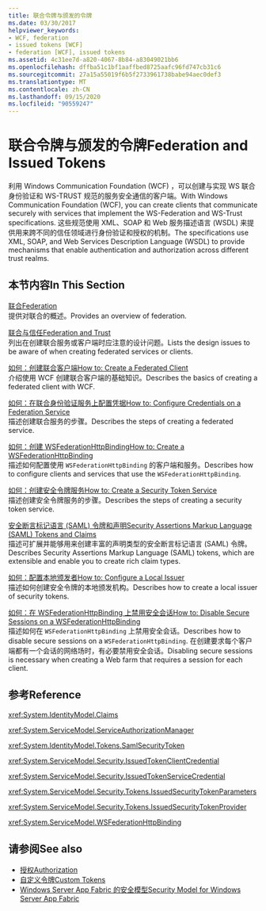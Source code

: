 ```yaml
---
title: 联合令牌与颁发的令牌
ms.date: 03/30/2017
helpviewer_keywords:
- WCF, federation
- issued tokens [WCF]
- federation [WCF], issued tokens
ms.assetid: 4c31ee7d-a820-4067-8b84-a83049021bb6
ms.openlocfilehash: dffba51c1bf1aaffbed8725aafc96fd747cb31c6
ms.sourcegitcommit: 27a15a55019f6b5f2733961738babe94aec0def3
ms.translationtype: MT
ms.contentlocale: zh-CN
ms.lasthandoff: 09/15/2020
ms.locfileid: "90559247"
---
```

# <a name="federation-and-issued-tokens"></a><span data-ttu-id="2ab02-102">联合令牌与颁发的令牌</span><span class="sxs-lookup"><span data-stu-id="2ab02-102">Federation and Issued Tokens</span></span>
<span data-ttu-id="2ab02-103">利用 Windows Communication Foundation (WCF) ，可以创建与实现 WS 联合身份验证和 WS-TRUST 规范的服务安全通信的客户端。</span><span class="sxs-lookup"><span data-stu-id="2ab02-103">With Windows Communication Foundation (WCF), you can create clients that communicate securely with services that implement the WS-Federation and WS-Trust specifications.</span></span> <span data-ttu-id="2ab02-104">这些规范使用 XML、SOAP 和 Web 服务描述语言 (WSDL) 来提供用来跨不同的信任领域进行身份验证和授权的机制。</span><span class="sxs-lookup"><span data-stu-id="2ab02-104">The specifications use XML, SOAP, and Web Services Description Language (WSDL) to provide mechanisms that enable authentication and authorization across different trust realms.</span></span>  
  
## <a name="in-this-section"></a><span data-ttu-id="2ab02-105">本节内容</span><span class="sxs-lookup"><span data-stu-id="2ab02-105">In This Section</span></span>  
 [<span data-ttu-id="2ab02-106">联合</span><span class="sxs-lookup"><span data-stu-id="2ab02-106">Federation</span></span>](federation.md)  
 <span data-ttu-id="2ab02-107">提供对联合的概述。</span><span class="sxs-lookup"><span data-stu-id="2ab02-107">Provides an overview of federation.</span></span>  
  
 [<span data-ttu-id="2ab02-108">联合与信任</span><span class="sxs-lookup"><span data-stu-id="2ab02-108">Federation and Trust</span></span>](federation-and-trust.md)  
 <span data-ttu-id="2ab02-109">列出在创建联合服务或客户端时应注意的设计问题。</span><span class="sxs-lookup"><span data-stu-id="2ab02-109">Lists the design issues to be aware of when creating federated services or clients.</span></span>  
  
 [<span data-ttu-id="2ab02-110">如何：创建联合客户端</span><span class="sxs-lookup"><span data-stu-id="2ab02-110">How to: Create a Federated Client</span></span>](how-to-create-a-federated-client.md)  
 <span data-ttu-id="2ab02-111">介绍使用 WCF 创建联合客户端的基础知识。</span><span class="sxs-lookup"><span data-stu-id="2ab02-111">Describes the basics of creating a federated client with WCF.</span></span>  
  
 [<span data-ttu-id="2ab02-112">如何：在联合身份验证服务上配置凭据</span><span class="sxs-lookup"><span data-stu-id="2ab02-112">How to: Configure Credentials on a Federation Service</span></span>](how-to-configure-credentials-on-a-federation-service.md)  
 <span data-ttu-id="2ab02-113">描述创建联合服务的步骤。</span><span class="sxs-lookup"><span data-stu-id="2ab02-113">Describes the steps of creating a federated service.</span></span>  
  
 [<span data-ttu-id="2ab02-114">如何：创建 WSFederationHttpBinding</span><span class="sxs-lookup"><span data-stu-id="2ab02-114">How to: Create a WSFederationHttpBinding</span></span>](how-to-create-a-wsfederationhttpbinding.md)  
 <span data-ttu-id="2ab02-115">描述如何配置使用 `WSFederationHttpBinding` 的客户端和服务。</span><span class="sxs-lookup"><span data-stu-id="2ab02-115">Describes how to configure clients and services that use the `WSFederationHttpBinding`.</span></span>  
  
 [<span data-ttu-id="2ab02-116">如何：创建安全令牌服务</span><span class="sxs-lookup"><span data-stu-id="2ab02-116">How to: Create a Security Token Service</span></span>](how-to-create-a-security-token-service.md)  
 <span data-ttu-id="2ab02-117">描述创建安全令牌服务的步骤。</span><span class="sxs-lookup"><span data-stu-id="2ab02-117">Describes the steps of creating a security token service.</span></span>  
  
 [<span data-ttu-id="2ab02-118">安全断言标记语言 (SAML) 令牌和声明</span><span class="sxs-lookup"><span data-stu-id="2ab02-118">Security Assertions Markup Language (SAML) Tokens and Claims</span></span>](saml-tokens-and-claims.md)  
 <span data-ttu-id="2ab02-119">描述可扩展并能够用来创建丰富的声明类型的安全断言标记语言 (SAML) 令牌。</span><span class="sxs-lookup"><span data-stu-id="2ab02-119">Describes Security Assertions Markup Language (SAML) tokens, which are extensible and enable you to create rich claim types.</span></span>  
  
 [<span data-ttu-id="2ab02-120">如何：配置本地颁发者</span><span class="sxs-lookup"><span data-stu-id="2ab02-120">How to: Configure a Local Issuer</span></span>](how-to-configure-a-local-issuer.md)  
 <span data-ttu-id="2ab02-121">描述如何创建安全令牌的本地颁发机构。</span><span class="sxs-lookup"><span data-stu-id="2ab02-121">Describes how to create a local issuer of security tokens.</span></span>  
  
 [<span data-ttu-id="2ab02-122">如何：在 WSFederationHttpBinding 上禁用安全会话</span><span class="sxs-lookup"><span data-stu-id="2ab02-122">How to: Disable Secure Sessions on a WSFederationHttpBinding</span></span>](how-to-disable-secure-sessions-on-a-wsfederationhttpbinding.md)  
 <span data-ttu-id="2ab02-123">描述如何在 `WSFederationHttpBinding` 上禁用安全会话。</span><span class="sxs-lookup"><span data-stu-id="2ab02-123">Describes how to disable secure sessions on a `WSFederationHttpBinding`.</span></span> <span data-ttu-id="2ab02-124">在创建要求每个客户端都有一个会话的网络场时，有必要禁用安全会话。</span><span class="sxs-lookup"><span data-stu-id="2ab02-124">Disabling secure sessions is necessary when creating a Web farm that requires a session for each client.</span></span>  
  
## <a name="reference"></a><span data-ttu-id="2ab02-125">参考</span><span class="sxs-lookup"><span data-stu-id="2ab02-125">Reference</span></span>  
 <xref:System.IdentityModel.Claims>  
  
 <xref:System.ServiceModel.ServiceAuthorizationManager>  
  
 <xref:System.IdentityModel.Tokens.SamlSecurityToken>  
  
 <xref:System.ServiceModel.Security.IssuedTokenClientCredential>  
  
 <xref:System.ServiceModel.Security.IssuedTokenServiceCredential>  
  
 <xref:System.ServiceModel.Security.Tokens.IssuedSecurityTokenParameters>  
  
 <xref:System.ServiceModel.Security.Tokens.IssuedSecurityTokenProvider>  
  
 <xref:System.ServiceModel.WSFederationHttpBinding>  
  
## <a name="see-also"></a><span data-ttu-id="2ab02-126">请参阅</span><span class="sxs-lookup"><span data-stu-id="2ab02-126">See also</span></span>

- [<span data-ttu-id="2ab02-127">授权</span><span class="sxs-lookup"><span data-stu-id="2ab02-127">Authorization</span></span>](authorization-in-wcf.md)
- [<span data-ttu-id="2ab02-128">自定义令牌</span><span class="sxs-lookup"><span data-stu-id="2ab02-128">Custom Tokens</span></span>](../extending/custom-tokens.md)
- <span data-ttu-id="2ab02-129">[Windows Server App Fabric 的安全模型](/previous-versions/appfabric/ee677202(v=azure.10))</span><span class="sxs-lookup"><span data-stu-id="2ab02-129">[Security Model for Windows Server App Fabric](/previous-versions/appfabric/ee677202(v=azure.10))</span></span>
